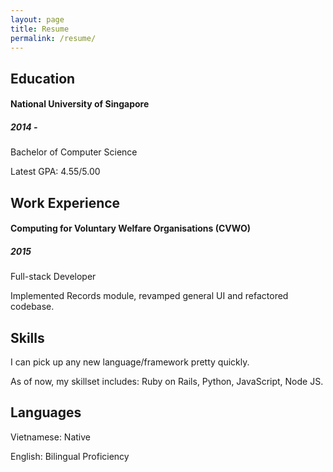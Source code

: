 ```yaml
---
layout: page
title: Resume
permalink: /resume/
---
```


## Education

#### National University of Singapore

##### 2014 -

Bachelor of Computer Science

Latest GPA: 4.55/5.00

## Work Experience

#### Computing for Voluntary Welfare Organisations (CVWO)

##### 2015

Full-stack Developer

Implemented Records module, revamped general UI and refactored codebase.

## Skills

I can pick up any new language/framework pretty quickly. 

As of now, my skillset includes: Ruby on Rails, Python, JavaScript, Node JS.

## Languages

Vietnamese: Native

English: Bilingual Proficiency
